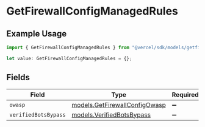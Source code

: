 # GetFirewallConfigManagedRules

## Example Usage

```typescript
import { GetFirewallConfigManagedRules } from "@vercel/sdk/models/getfirewallconfigop.js";

let value: GetFirewallConfigManagedRules = {};
```

## Fields

| Field                                                                | Type                                                                 | Required                                                             | Description                                                          |
| -------------------------------------------------------------------- | -------------------------------------------------------------------- | -------------------------------------------------------------------- | -------------------------------------------------------------------- |
| `owasp`                                                              | [models.GetFirewallConfigOwasp](../models/getfirewallconfigowasp.md) | :heavy_minus_sign:                                                   | N/A                                                                  |
| `verifiedBotsBypass`                                                 | [models.VerifiedBotsBypass](../models/verifiedbotsbypass.md)         | :heavy_minus_sign:                                                   | N/A                                                                  |